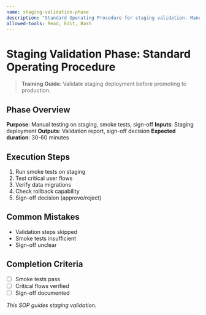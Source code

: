 ```yaml
---
name: staging-validation-phase
description: "Standard Operating Procedure for staging validation. Manual testing before production."
allowed-tools: Read, Edit, Bash
---
```


# Staging Validation Phase: Standard Operating Procedure

> **Training Guide**: Validate staging deployment before promoting to production.

## Phase Overview
**Purpose**: Manual testing on staging, smoke tests, sign-off
**Inputs**: Staging deployment
**Outputs**: Validation report, sign-off decision
**Expected duration**: 30-60 minutes

## Execution Steps
1. Run smoke tests on staging
2. Test critical user flows
3. Verify data migrations
4. Check rollback capability
5. Sign-off decision (approve/reject)

## Common Mistakes
- Validation steps skipped
- Smoke tests insufficient
- Sign-off unclear

## Completion Criteria
- [ ] Smoke tests pass
- [ ] Critical flows verified
- [ ] Sign-off documented

_This SOP guides staging validation._
